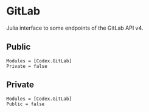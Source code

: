 # GitLab

Julia interface to some endpoints of the GitLab API v4.

## Public

```@autodocs
Modules = [Codex.GitLab]
Private = false
```

## Private 

```@autodocs
Modules = [Codex.GitLab]
Public = false
```
